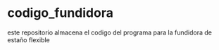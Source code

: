 # codigo_fundidora
este repositorio almacena el codigo del programa para la fundidora de estaño flexible
